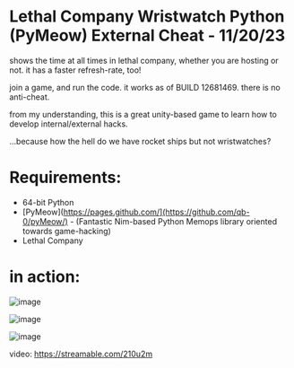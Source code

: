 # Lethal Company Wristwatch Python (PyMeow) External Cheat - 11/20/23

shows the time at all times in lethal company, whether you are hosting or not. it has a faster refresh-rate, too! 

join a game, and run the code. it works as of BUILD 12681469. there is no anti-cheat. 

from my understanding, this is a great unity-based game to learn how to develop internal/external hacks.   

...because how the hell do we have rocket ships but not wristwatches? 

# Requirements:
* 64-bit Python
* [PyMeow](https://pages.github.com/](https://github.com/qb-0/pyMeow/) - (Fantastic Nim-based Python Memops library oriented towards game-hacking)
* Lethal Company

# in action:
![image](https://github.com/xmrstickers/Lethal-Company-Wristwatch-Python-External-Cheat/assets/89484281/d2cd0221-0af9-4999-9762-39eda76088bc)

![image](https://github.com/xmrstickers/Lethal-Company-Wristwatch-Python-External-Cheat/assets/89484281/128857f0-39ea-44e8-a2e4-12a7dc1eb52c)

![image](https://github.com/xmrstickers/Lethal-Company-Wristwatch-Python-External-Cheat/assets/89484281/6a8d1112-8d3a-468a-b6c0-786c44b896a5)

video: https://streamable.com/210u2m
